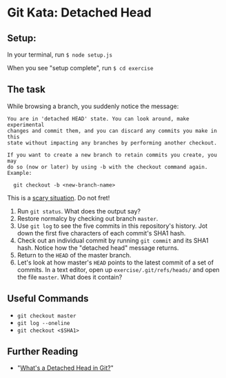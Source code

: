 # Git Kata: Detached Head

## Setup:

In your terminal, run `$ node setup.js`

When you see "setup complete", run `$ cd exercise`

## The task

While browsing a branch, you suddenly notice the message:
```
You are in 'detached HEAD' state. You can look around, make experimental
changes and commit them, and you can discard any commits you make in this
state without impacting any branches by performing another checkout.

If you want to create a new branch to retain commits you create, you may
do so (now or later) by using -b with the checkout command again. Example:

  git checkout -b <new-branch-name>
```

This is a [scary situation](https://www.youtube.com/watch?v=EKM4zgXbYY8). Do not fret!

1. Run `git status`. What does the output say?
1. Restore normalcy by checking out branch `master`.
1. Use `git log` to see the five commits in this repository's history.  Jot down the first five characters of each commit's SHA1 hash.
1. Check out an individual commit by running `git commit` and its SHA1 hash. Notice how the "detached head" message returns.
1. Return to the `HEAD` of the master branch.
1. Let's look at how master's `HEAD` points to the latest commit of a set of commits. In a text editor, open up `exercise/.git/refs/heads/` and open the file `master`.  What does it contain?

## Useful Commands
* `git checkout master`
* `git log --oneline`
* `git checkout <$SHA1>`

## Further Reading
* "[What's a Detached Head in Git?](https://www.git-tower.com/learn/git/faq/detached-head-when-checkout-commit)"